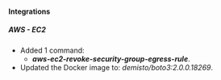 
#### Integrations
##### AWS - EC2
- Added 1 command:
  - ***aws-ec2-revoke-security-group-egress-rule***.
- Updated the Docker image to: *demisto/boto3:2.0.0.18269*.
